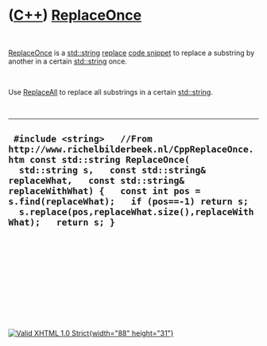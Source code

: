 



 

 

 

 

 

([C++](Cpp.htm)) [ReplaceOnce](CppReplaceOnce.htm)
==================================================

 

[ReplaceOnce](CppReplaceOnce.htm) is a [std::string](CppString.htm)
[replace](CppReplace.htm) [code snippet](CppCodeSnippets.htm) to replace
a substring by another in a certain [std::string](CppString.htm) once.

 

Use [ReplaceAll](CppReplaceAll.htm) to replace all substrings in a
certain [std::string](CppString.htm).

 

  ----------------------------------------------------------------------------------------------------------------------------------------------------------------------------------------------------------------------------------------------------------------------------------------------------------------------------------------------
  ` #include <string>   //From http://www.richelbilderbeek.nl/CppReplaceOnce.htm const std::string ReplaceOnce(   std::string s,   const std::string& replaceWhat,   const std::string& replaceWithWhat) {   const int pos = s.find(replaceWhat);   if (pos==-1) return s;   s.replace(pos,replaceWhat.size(),replaceWithWhat);   return s; }`
  ----------------------------------------------------------------------------------------------------------------------------------------------------------------------------------------------------------------------------------------------------------------------------------------------------------------------------------------------

 

 

 

 

 





 

[![Valid XHTML 1.0 Strict](valid-xhtml10.png){width="88"
height="31"}](http://validator.w3.org/check?uri=referer)
